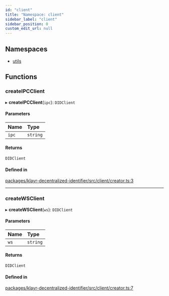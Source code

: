 ```yaml
---
id: "client"
title: "Namespace: client"
sidebar_label: "client"
sidebar_position: 0
custom_edit_url: null
---
```


## Namespaces

- [utils](client.utils.md)

## Functions

### createIPCClient

▸ **createIPCClient**(`ipc`): `DIDClient`

#### Parameters

| Name | Type |
| :------ | :------ |
| `ipc` | `string` |

#### Returns

`DIDClient`

#### Defined in

[packages/klayr-decentralized-identifier/src/client/creator.ts:3](https://github.com/aldhosutra/klayr-did/blob/515766d/packages/klayr-decentralized-identifier/src/client/creator.ts#L3)

___

### createWSClient

▸ **createWSClient**(`ws`): `DIDClient`

#### Parameters

| Name | Type |
| :------ | :------ |
| `ws` | `string` |

#### Returns

`DIDClient`

#### Defined in

[packages/klayr-decentralized-identifier/src/client/creator.ts:7](https://github.com/aldhosutra/klayr-did/blob/515766d/packages/klayr-decentralized-identifier/src/client/creator.ts#L7)
